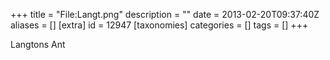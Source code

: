 +++
title = "File:Langt.png"
description = ""
date = 2013-02-20T09:37:40Z
aliases = []
[extra]
id = 12947
[taxonomies]
categories = []
tags = []
+++

Langtons Ant

